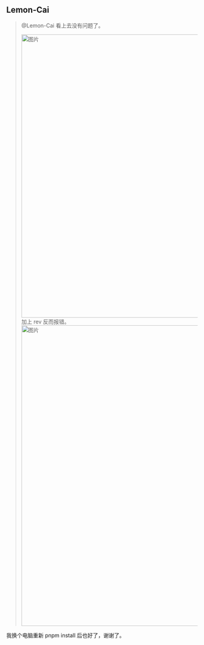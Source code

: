 ## Lemon-Cai

> @Lemon-Cai 看上去没有问题了。
>
> <img alt="图片" width="744" src="https://user-images.githubusercontent.com/507615/249753868-7a76e590-81da-4773-aed3-074b15fcadf4.png">
> 加上 rev 反而报错。
>
> <img alt="图片" width="790" src="https://user-images.githubusercontent.com/507615/249753932-c9c6354a-b8b5-4870-8028-04e4d486988c.png">

我换个电脑重新 pnpm install 后也好了，谢谢了。
